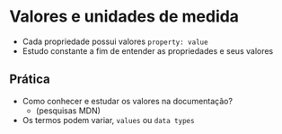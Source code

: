 # Valores e unidades de medida

* Cada propriedade possui valores `property: value`
* Estudo constante a fim de entender as propriedades e seus valores

## Prática

* Como conhecer e estudar os valores na documentação?
    * <color> <length> (pesquisas MDN)
* Os termos podem variar, `values` ou `data types` 
